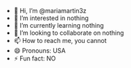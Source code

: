 - 👋 Hi, I’m @mariamartin3z
- 👀 I’m interested in nothing
- 🌱 I’m currently learning nothing
- 💞️ I’m looking to collaborate on nothing
- 📫 How to reach me, you cannot
- 😄 Pronouns: USA
- ⚡ Fun fact: NO

<!---
mariamartin3z/mariamartin3z is a ✨ special ✨ repository because its `README.md` (this file) appears on your GitHub profile.
You can click the Preview link to take a look at your changes.
--->

